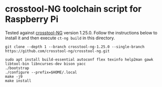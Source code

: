 # crosstool-NG toolchain script for Raspberry Pi
Tested against [crosstool-NG](https://github.com/crosstool-ng/crosstool-ng) version 1.25.0. Follow the instructions below to install it and then execute `ct-ng build` in this directory.
```
git clone --depth 1 --branch crosstool-ng-1.25.0 --single-branch https://github.com/crosstool-ng/crosstool-ng.git

sudo apt install build-essential autoconf flex texinfo help2man gawk libtool-bin libncurses-dev bison yacc
./bootstrap
./configure --prefix=$HOME/.local
make -j9
make install
```
